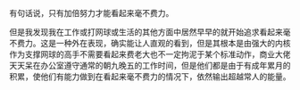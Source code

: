 有句话说，只有加倍努力才能看起来毫不费力。

但是我发现我在工作或打网球或生活的其他方面中居然早早的就开始追求看起来毫不费力。这是一种外在表现，确实能让人直观的看到，但是其根本是由强大的内核作为支撑网球的高手不需要看起来费老大也不一定拘泥于某个标准动作，商业大佬天天呆在办公室遵守通常的朝九晚五的工作时间，但是他们都是由于有成年累月的积累，使他们有能力做到在看起来毫不费力的情况下，依然输出超越常人的能量。